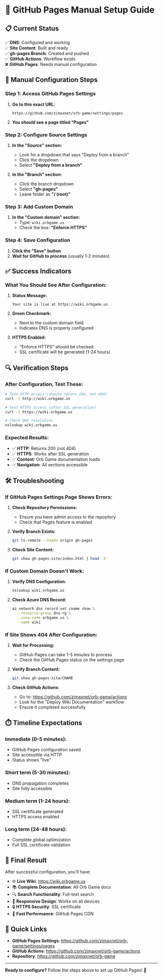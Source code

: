 # 🚀 GitHub Pages Manual Setup Guide

## 📋 Current Status

✅ **DNS**: Configured and working  
✅ **Site Content**: Built and ready  
✅ **gh-pages Branch**: Created and pushed  
✅ **GitHub Actions**: Workflow exists  
❌ **GitHub Pages**: Needs manual configuration  

## 🎯 Manual Configuration Steps

### **Step 1: Access GitHub Pages Settings**

1. **Go to this exact URL:**
   ```
   https://github.com/zimaxnet/orb-game/settings/pages
   ```

2. **You should see a page titled "Pages"**

### **Step 2: Configure Source Settings**

1. **In the "Source" section:**
   - Look for a dropdown that says "Deploy from a branch"
   - Click the dropdown
   - Select **"Deploy from a branch"**

2. **In the "Branch" section:**
   - Click the branch dropdown
   - Select **"gh-pages"**
   - Leave folder as **"/ (root)"**

### **Step 3: Add Custom Domain**

1. **In the "Custom domain" section:**
   - Type: `wiki.orbgame.us`
   - Check the box: **"Enforce HTTPS"**

### **Step 4: Save Configuration**

1. **Click the "Save" button**
2. **Wait for GitHub to process** (usually 1-2 minutes)

## ✅ Success Indicators

### **What You Should See After Configuration:**

1. **Status Message:**
   ```
   Your site is live at https://wiki.orbgame.us
   ```

2. **Green Checkmark:**
   - Next to the custom domain field
   - Indicates DNS is properly configured

3. **HTTPS Enabled:**
   - "Enforce HTTPS" should be checked
   - SSL certificate will be generated (1-24 hours)

## 🔍 Verification Steps

### **After Configuration, Test These:**

```bash
# Test HTTP access (should return 200, not 404)
curl -I http://wiki.orbgame.us

# Test HTTPS access (after SSL generation)
curl -I https://wiki.orbgame.us

# Check DNS resolution
nslookup wiki.orbgame.us
```

### **Expected Results:**

- ✅ **HTTP**: Returns 200 (not 404)
- ✅ **HTTPS**: Works after SSL generation
- ✅ **Content**: Orb Game documentation loads
- ✅ **Navigation**: All sections accessible

## 🛠️ Troubleshooting

### **If GitHub Pages Settings Page Shows Errors:**

1. **Check Repository Permissions:**
   - Ensure you have admin access to the repository
   - Check that Pages feature is enabled

2. **Verify Branch Exists:**
   ```bash
   git ls-remote --heads origin gh-pages
   ```

3. **Check Site Content:**
   ```bash
   git show gh-pages:site/index.html | head -5
   ```

### **If Custom Domain Doesn't Work:**

1. **Verify DNS Configuration:**
   ```bash
   nslookup wiki.orbgame.us
   ```

2. **Check Azure DNS Record:**
   ```bash
   az network dns record-set cname show \
     --resource-group dns-rg \
     --zone-name orbgame.us \
     --name wiki
   ```

### **If Site Shows 404 After Configuration:**

1. **Wait for Processing:**
   - GitHub Pages can take 1-5 minutes to process
   - Check the GitHub Pages status on the settings page

2. **Verify Branch Content:**
   ```bash
   git show gh-pages:site/CNAME
   ```

3. **Check GitHub Actions:**
   - Go to: https://github.com/zimaxnet/orb-game/actions
   - Look for the "Deploy Wiki Documentation" workflow
   - Ensure it completed successfully

## ⏱️ Timeline Expectations

### **Immediate (0-5 minutes):**
- GitHub Pages configuration saved
- Site accessible via HTTP
- Status shows "live"

### **Short term (5-30 minutes):**
- DNS propagation completes
- Site fully accessible

### **Medium term (1-24 hours):**
- SSL certificate generated
- HTTPS access enabled

### **Long term (24-48 hours):**
- Complete global optimization
- Full SSL certificate validation

## 🎉 Final Result

After successful configuration, you'll have:

- 🌐 **Live Wiki**: https://wiki.orbgame.us
- 📚 **Complete Documentation**: All Orb Game docs
- 🔍 **Search Functionality**: Full-text search
- 📱 **Responsive Design**: Works on all devices
- 🔒 **HTTPS Security**: SSL certificate
- 🚀 **Fast Performance**: GitHub Pages CDN

## 🔗 Quick Links

- **GitHub Pages Settings**: https://github.com/zimaxnet/orb-game/settings/pages
- **GitHub Actions**: https://github.com/zimaxnet/orb-game/actions
- **Repository**: https://github.com/zimaxnet/orb-game

---

**Ready to configure?** Follow the steps above to set up GitHub Pages! 🚀 